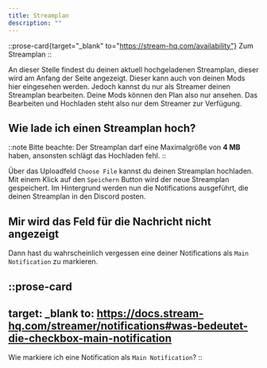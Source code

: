 ```yaml
---
title: Streamplan
description: ""
---
```


::prose-card{target="_blank" to="https://stream-hq.com/availability"}
Zum Streamplan
::

An dieser Stelle findest du deinen aktuell hochgeladenen Streamplan, dieser wird am Anfang der Seite angezeigt.
Dieser kann auch von deinen Mods hier eingesehen werden. Jedoch kannst du nur als Streamer deinen Streamplan bearbeiten.
Deine Mods können den Plan also nur ansehen. Das Bearbeiten und Hochladen steht also nur dem Streamer zur Verfügung.

## Wie lade ich einen Streamplan hoch?

::note
Bitte beachte: Der Streamplan darf eine Maximalgröße von **4 MB** haben, ansonsten schlägt das Hochladen fehl.
::

Über das Uploadfeld `Choose File` kannst du deinen Streamplan hochladen. Mit einem Klick auf den `Speichern` Button wird der neue Streamplan gespeichert.
Im Hintergrund werden nun die Notifications ausgeführt, die deinen Streamplan in den Discord posten.

## Mir wird das Feld für die Nachricht nicht angezeigt

Dann hast du wahrscheinlich vergessen eine deiner Notifications als `Main Notification` zu markieren.

::prose-card
---
target: _blank
to: https://docs.stream-hq.com/streamer/notifications#was-bedeutet-die-checkbox-main-notification
---
Wie markiere ich eine Notification als `Main Notification`?
::
